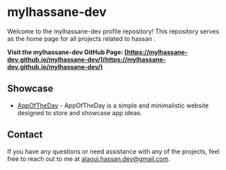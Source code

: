 # mylhassane-dev

Welcome to the mylhassane-dev profile repository! This repository serves as the home page for all projects related to hassan .

**Visit the mylhassane-dev GitHub Page: [https://mylhassane-dev.github.io/mylhassane-dev/](https://mylhassane-dev.github.io/mylhassane-dev/)**

## Showcase

* [AppOfTheDay](https://github.com/mylhassane-dev/AppOfTheDay) - AppOfTheDay is a simple and minimalistic website designed to store and showcase app ideas.

## Contact

If you have any questions or need assistance with any of the projects, feel free to reach out to me at [alaoui.hassan.dev@gmail.com](alaoui.hassan.dev@gmail.com).
